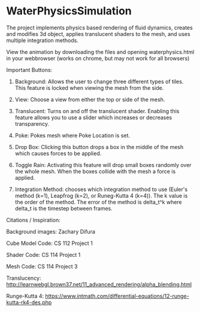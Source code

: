 # WaterPhysicsSimulation
The project implements physics based rendering of fluid dynamics, creates and modifies 3d object, applies translucent shaders to the
mesh, and uses multiple integration methods.

View the animation by downloading the files and opening waterphysics.html in your webbrowser (works on chrome, but may not work for all browsers)

Important Buttons:

1. Background: Allows the user to change three different types of tiles. This feature
is locked when viewing the mesh from the side.

2. View: Choose a view from either the top or side of the mesh.

3. Translucent: Turns on and off the translucent shader. Enabling this feature allows
you to use a slider which increases or decreases transparency.

4. Poke: Pokes mesh where Poke Location is set.

5. Drop Box: Clicking this button drops a box in the middle of the mesh which
causes forces to be applied.

6. Toggle Rain: Activating this feature will drop small boxes randomly over the
whole mesh. When the boxes collide with the mesh a force is applied.

7. Integration Method: chooses which integration method to use (Euler's method (k=1), Leapfrog (k=2), or Runeg-Kutta 4 (k=4)). The k value is the order of the method. The error of the method is delta_t^k where delta_t is the timestep between frames.


Citations / Inspiration:

Background images: Zachary Difura

Cube Model Code: CS 112 Project 1

Shader Code: CS 114 Project 1

Mesh Code: CS 114 Project 3

Translucency: http://learnwebgl.brown37.net/11_advanced_rendering/alpha_blending.html

Runge-Kutta 4: https://www.intmath.com/differential-equations/12-runge-kutta-rk4-des.php
